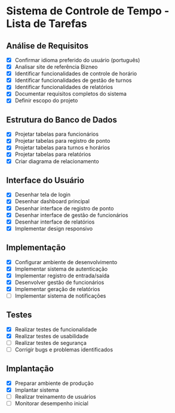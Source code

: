 # Sistema de Controle de Tempo - Lista de Tarefas

## Análise de Requisitos
- [x] Confirmar idioma preferido do usuário (português)
- [x] Analisar site de referência Bizneo
- [x] Identificar funcionalidades de controle de horário
- [x] Identificar funcionalidades de gestão de turnos
- [x] Identificar funcionalidades de relatórios
- [x] Documentar requisitos completos do sistema
- [x] Definir escopo do projeto

## Estrutura do Banco de Dados
- [x] Projetar tabelas para funcionários
- [x] Projetar tabelas para registro de ponto
- [x] Projetar tabelas para turnos e horários
- [x] Projetar tabelas para relatórios
- [x] Criar diagrama de relacionamento

## Interface do Usuário
- [x] Desenhar tela de login
- [x] Desenhar dashboard principal
- [x] Desenhar interface de registro de ponto
- [x] Desenhar interface de gestão de funcionários
- [x] Desenhar interface de relatórios
- [x] Implementar design responsivo

## Implementação
- [x] Configurar ambiente de desenvolvimento
- [x] Implementar sistema de autenticação
- [x] Implementar registro de entrada/saída
- [x] Desenvolver gestão de funcionários
- [x] Implementar geração de relatórios
- [ ] Implementar sistema de notificações

## Testes
- [x] Realizar testes de funcionalidade
- [x] Realizar testes de usabilidade
- [ ] Realizar testes de segurança
- [ ] Corrigir bugs e problemas identificados

## Implantação
- [x] Preparar ambiente de produção
- [x] Implantar sistema
- [ ] Realizar treinamento de usuários
- [ ] Monitorar desempenho inicial

